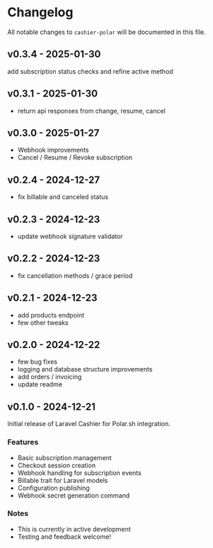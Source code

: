 # Changelog

All notable changes to `cashier-polar` will be documented in this file.

## v0.3.4 - 2025-01-30

add subscription status checks and refine active method

## v0.3.1 - 2025-01-30

- return api responses from change, resume, cancel

## v0.3.0 - 2025-01-27

- Webhook improvements
- Cancel / Resume / Revoke subscription

## v0.2.4 - 2024-12-27

- fix billable and canceled status

## v0.2.3 - 2024-12-23

- update webhook signature validator

## v0.2.2 - 2024-12-23

- fix cancellation methods / grace period

## v0.2.1 - 2024-12-23

- add products endpoint
- few other tweaks

## v0.2.0 - 2024-12-22

- few bug fixes
- logging and database structure improvements
- add orders / invoicing
- update readme

## v0.1.0  - 2024-12-21

Initial release of Laravel Cashier for Polar.sh integration.

### Features

- Basic subscription management
- Checkout session creation
- Webhook handling for subscription events
- Billable trait for Laravel models
- Configuration publishing
- Webhook secret generation command

### Notes

- This is currently in active development
- Testing and feedback welcome!
